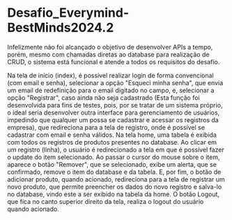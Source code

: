 # Desafio_Everymind-BestMinds2024.2

Infelizmente não foi alcançado o objetivo de desenvolver APIs a tempo, porém, 
mesmo com chamadas diretas ao database para realização de CRUD, o sistema está
funcional e atende a todos os requisitos do desafio.

Na tela de início (index), é possível realizar login de forma convencional (com email
e senha), selecionar a opção "Esqueci minha senha", que envia um email de redefinição para
o email digitado no campo, e, selecionar a opção "Registrar", caso ainda não seja
cadastrado (Esta função foi desenvolvida para fins de testes, pois, por se tratar de um
sistema próprio, o ideal seria desenvolver outra interface para gerenciamento de
usuários, impedindo que qualquer um possa se cadastrar e acessar os registros da
empresa), que redireciona para a tela de registro, onde é possível se cadastrar com
email e senha válidos.
Na tela home, uma tabela é exibida com todos os registros de produtos presentes no database.
Ao clicar em um registro (linha), o usuário é redirecionado a tela em que é possível 
fazer o update do item selecionado. Ao passar o cursor do mouse sobre o item, aparece o
botão "Remover", que se selecionado, exibe um alerta, que se confirmado, remove o item 
do database e da tabela. E, por fim, o botão de adicionar produto, quando acionado, 
redireciona para a tela de registrar um novo produto, que permite preencher os dados
do novo registro e salva-lo no database, vindo este a ser exibido na tabela da home.
O botão Logout, que fica no canto superior direito da tela, realiza o logout do usuário
quando acionado.